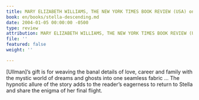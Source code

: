 ```yaml
---
title: MARY ELIZABETH WILLIAMS, THE NEW YORK TIMES BOOK REVIEW (USA) on Stella Descending
book: en/books/stella-descending.md
date: 2004-01-05 00:00:00 -0500
type: review
attribution: MARY ELIZABETH WILLIAMS, THE NEW YORK TIMES BOOK REVIEW (USA)
file: ''
featured: false
weight: ''

---
```

\[Ullman\]’s gift is for weaving the banal details of love, career and family with the mystic world of dreams and ghosts into one seamless fabric … The hypnotic allure of the story adds to the reader’s eagerness to return to Stella and share the enigma of her final flight.